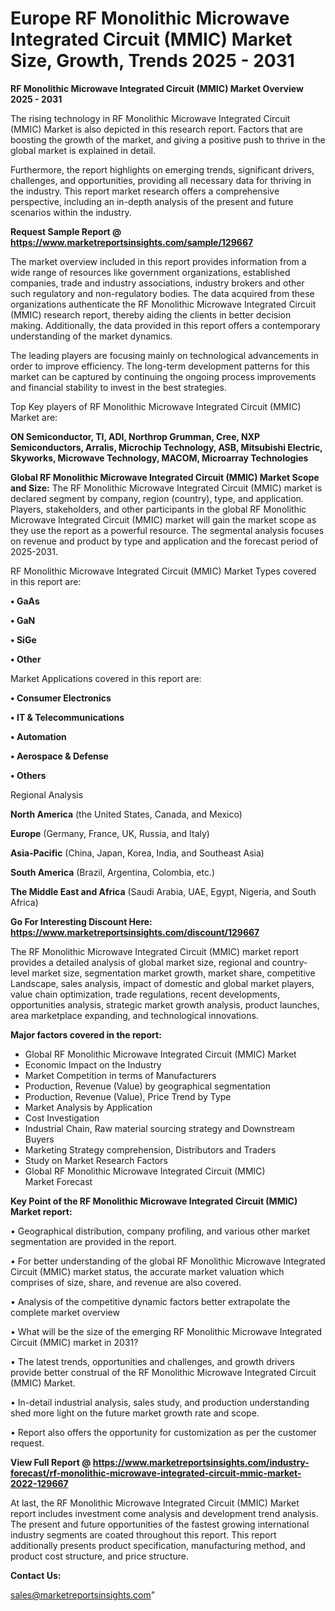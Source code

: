# Europe RF Monolithic Microwave Integrated Circuit (MMIC) Market Size, Growth, Trends 2025 - 2031

<Strong> RF Monolithic Microwave Integrated Circuit (MMIC) Market Overview 2025 - 2031</strong>

The rising technology in RF Monolithic Microwave Integrated Circuit (MMIC) Market is also depicted in this research report. Factors that are boosting the growth of the market, and giving a positive push to thrive in the global market is explained in detail.

Furthermore, the report highlights on emerging trends, significant drivers, challenges, and opportunities, providing all necessary data for thriving in the industry. This report market research offers a comprehensive perspective, including an in-depth analysis of the present and future scenarios within the industry.

<strong>Request Sample Report @ <a href=https://www.marketreportsinsights.com/sample/129667>https://www.marketreportsinsights.com/sample/129667</a></strong>

The market overview included in this report provides information from a wide range of resources like government organizations, established companies, trade and industry associations, industry brokers and other such regulatory and non-regulatory bodies. The data acquired from these organizations authenticate the RF Monolithic Microwave Integrated Circuit (MMIC) research report, thereby aiding the clients in better decision making. Additionally, the data provided in this report offers a contemporary understanding of the market dynamics.

The leading players are focusing mainly on technological advancements in order to improve efficiency. The long-term development patterns for this market can be captured by continuing the ongoing process improvements and financial stability to invest in the best strategies.

Top Key players of RF Monolithic Microwave Integrated Circuit (MMIC) Market are:

<strong>ON Semiconductor, TI, ADI, Northrop Grumman, Cree, NXP Semiconductors, Arralis, Microchip Technology, ASB, Mitsubishi Electric, Skyworks, Microwave Technology, MACOM, Microarray Technologies</strong>

<strong><b>Global RF Monolithic Microwave Integrated Circuit (MMIC) Market Scope and Size:</b></strong>
The RF Monolithic Microwave Integrated Circuit (MMIC) market is declared segment by company, region (country), type, and application. Players, stakeholders, and other participants in the global RF Monolithic Microwave Integrated Circuit (MMIC) market will gain the market scope as they use the report as a powerful resource. The segmental analysis focuses on revenue and product by type and application and the forecast period of 2025-2031.

RF Monolithic Microwave Integrated Circuit (MMIC) Market Types covered in this report are:

<strong>• GaAs

• GaN

• SiGe

• Other</strong>

Market Applications covered in this report are:

<strong>• Consumer Electronics

• IT & Telecommunications

• Automation

• Aerospace & Defense

• Others</strong> 

Regional Analysis

<strong>North America</strong> (the United States, Canada, and Mexico)

<strong>Europe</strong> (Germany, France, UK, Russia, and Italy)

<strong>Asia-Pacific</strong> (China, Japan, Korea, India, and Southeast Asia)

<strong>South America</strong> (Brazil, Argentina, Colombia, etc.)

<strong>The Middle East and Africa</strong> (Saudi Arabia, UAE, Egypt, Nigeria, and South Africa)

<strong>Go For Interesting Discount Here: <a href=https://www.marketreportsinsights.com/discount/129667>https://www.marketreportsinsights.com/discount/129667</a></strong>

The RF Monolithic Microwave Integrated Circuit (MMIC) market report provides a detailed analysis of global market size, regional and country-level market size, segmentation market growth, market share, competitive Landscape, sales analysis, impact of domestic and global market players, value chain optimization, trade regulations, recent developments, opportunities analysis, strategic market growth analysis, product launches, area marketplace expanding, and technological innovations.

<strong><b>Major factors covered in the report:</b></strong>
<ul>
  <li>Global RF Monolithic Microwave Integrated Circuit (MMIC) Market </li>
  <li>Economic Impact on the Industry</li>
  <li>Market Competition in terms of Manufacturers</li>
  <li>Production, Revenue (Value) by geographical segmentation</li>
  <li>Production, Revenue (Value), Price Trend by Type</li>
  <li>Market Analysis by Application</li>
  <li>Cost Investigation</li>
  <li>Industrial Chain, Raw material sourcing strategy and Downstream Buyers</li>
  <li>Marketing Strategy comprehension, Distributors and Traders</li>
  <li>Study on Market Research Factors</li>
  <li>Global RF Monolithic Microwave Integrated Circuit (MMIC) Market Forecast</li>
</ul>

<strong><b>Key Point of the RF Monolithic Microwave Integrated Circuit (MMIC) Market report:</b></strong>

• Geographical distribution, company profiling, and various other market segmentation are provided in the report.

• For better understanding of the global RF Monolithic Microwave Integrated Circuit (MMIC) market status, the accurate market valuation which comprises of size, share, and revenue are also covered.

• Analysis of the competitive dynamic factors better extrapolate the complete market overview

• What will be the size of the emerging RF Monolithic Microwave Integrated Circuit (MMIC) market in 2031?

• The latest trends, opportunities and challenges, and growth drivers provide better construal of the RF Monolithic Microwave Integrated Circuit (MMIC) Market.

• In-detail industrial analysis, sales study, and production understanding shed more light on the future market growth rate and scope.

• Report also offers the opportunity for customization as per the customer request.

<strong><b>View Full Report @ <a href=https://www.marketreportsinsights.com/industry-forecast/rf-monolithic-microwave-integrated-circuit-mmic-market-2022-129667>https://www.marketreportsinsights.com/industry-forecast/rf-monolithic-microwave-integrated-circuit-mmic-market-2022-129667</a></b></strong>


At last, the RF Monolithic Microwave Integrated Circuit (MMIC) Market report includes investment come analysis and development trend analysis. The present and future opportunities of the fastest growing international industry segments are coated throughout this report. This report additionally presents product specification, manufacturing method, and product cost structure, and price structure.

<strong>Contact Us:</strong>

sales@marketreportsinsights.com"
